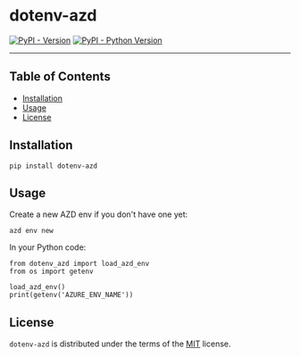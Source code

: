 # dotenv-azd

[![PyPI - Version](https://img.shields.io/pypi/v/dotenv-azd.svg)](https://pypi.org/project/dotenv-azd)
[![PyPI - Python Version](https://img.shields.io/pypi/pyversions/dotenv-azd.svg)](https://pypi.org/project/dotenv-azd)

-----

## Table of Contents

- [Installation](#installation)
- [Usage](#usage)
- [License](#license)

## Installation

```console
pip install dotenv-azd
```

## Usage

Create a new AZD env if you don't have one yet:

```
azd env new
```

In your Python code:
```
from dotenv_azd import load_azd_env
from os import getenv

load_azd_env()
print(getenv('AZURE_ENV_NAME'))
```

## License

`dotenv-azd` is distributed under the terms of the [MIT](https://spdx.org/licenses/MIT.html) license.
